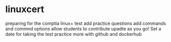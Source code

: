 # linuxcert
preparing for the comptia linux+ test
add practice questions
add commands and commnd options
allow students to contribute
upadte as you go!
Set a date for taking the test
practice more with github and dockerhub
